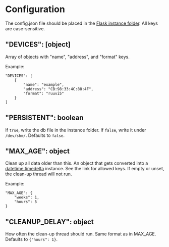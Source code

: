 Configuration
=============

The config.json file should be placed in the 
[Flask instance folder](https://flask.palletsprojects.com/en/1.1.x/config/#instance-folders).
All keys are case-sensitive.

"DEVICES": [object]
-------------------

Array of objects with "name", "address", and "format" keys.

Example:

    "DEVICES": [
        {
            "name": "example",
            "address": "CB:98:33:4C:88:4F",
            "format": "ruuvi5"
        }
    ]

"PERSISTENT": boolean
---------------------

If `true`, write the db file in the instance folder. If `false`, write it under `/dev/shm/`.
Defaults to `false`.

"MAX_AGE": object
-----------------

Clean up all data older than this. An object that gets converted into a [datetime.timedelta](https://docs.python.org/3.8/library/datetime.html#datetime.timedelta)
instance. See the link for allowed keys. If empty or unset, the clean-up thread will not run.

Example:

    "MAX_AGE": {
        "weeks": 1,
        "hours": 5
    }

"CLEANUP_DELAY": object
-----------------------

How often the clean-up thread should run. Same format as in MAX_AGE. Defaults to `{"hours": 1}`.

